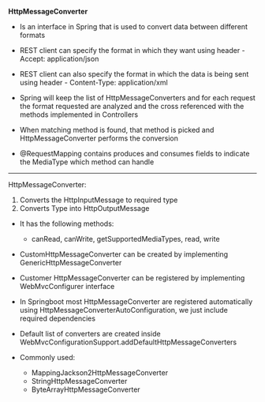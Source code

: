 **HttpMessageConverter**

* Is an interface in Spring that is used to convert data between different formats
* REST client can specify the format in which they want using header - Accept: application/json
* REST client can also specify the format in which the data is being sent using header - Content-Type: application/xml


* Spring will keep the list of HttpMessageConverters and for each request the format requested are analyzed and the cross referenced with the methods implemented in Controllers
* When matching method is found, that method is picked and HttpMessageConverter performs the conversion
* @RequestMapping contains produces and consumes fields to indicate the MediaType which method can handle

---
HttpMessageConverter:
1. Converts the HttpInputMessage to required type
2. Converts Type into HttpOutputMessage

* It has the following methods:
  * canRead, canWrite, getSupportedMediaTypes, read, write

* CustomHttpMessageConverter can be created by implementing GenericHttpMessageConverter
* Customer HttpMessageConverter can be registered by implementing WebMvcConfigurer interface
* In Springboot most HttpMessageConverter are registered automatically using HttpMessageConverterAutoConfiguration, we just include required dependencies
* Default list of converters are created inside WebMvcConfigurationSupport.addDefaultHttpMessageConverters


* Commonly used:
  * MappingJackson2HttpMessageConverter
  * StringHttpMessageConverter
  * ByteArrayHttpMessageConverter